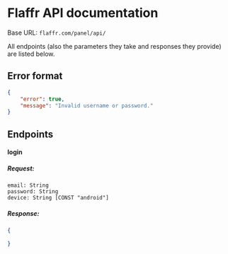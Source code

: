 # Flaffr API documentation
Base URL: `flaffr.com/panel/api/`

All endpoints (also the parameters they take and responses they provide) are listed below.

## Error format
```json
{
    "error": true,
    "message": "Invalid username or password."
}
```

## Endpoints

#### login
##### Request:
```
email: String
password: String
device: String [CONST "android"]
```

##### Response:
```json
{
  
}
```

